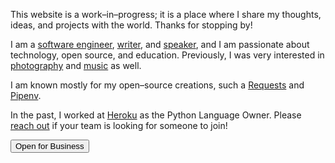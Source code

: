This website is a work–in–progress; it is a place where I share my thoughts, ideas, and projects with the world. Thanks for stopping by!

I am a [software engineer](/software), [writer](/essays), and [speaker](/talks), and I am passionate about technology, open source, and education. Previously, I was very interested in [photography](/photos) and [music](/music) as well.

I am known mostly for my open–source creations, such a [Requests](/software/requests) and [Pipenv](/software/pipenv).

In the past, I worked at [Heroku](https://www.heroku.com/) as the Python Language Owner. Please [reach out](/contact) if your team is looking for someone to join!

<a href="mailto:me@kennethreitz.org">
    <button class="help-button">Open for Business</button>
  </a>
